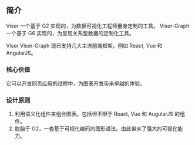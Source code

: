 ## 简介

Viser 一个基于 G2 实现的，为数据可视化工程师量身定制的工具。
Viser-Graph 一个基于 G6 实现的，为呈现关系型数据的定制化工具。

Viser Viser-Graph 现已支持几大主流前端框架，例如 React, Vue 和 AngularJS。

### 核心价值

它可以开发网页应用的过程中，为图表开发带来卓越的体验。

### 设计原则

1. 利用语义化组件来组合图表。包括但不限于 React, Vue 和 AugularJS 的组件。
2. 脱胎于 G2，一套基于可视化编码的图形语法。由此带来了强大的可视化能力。
